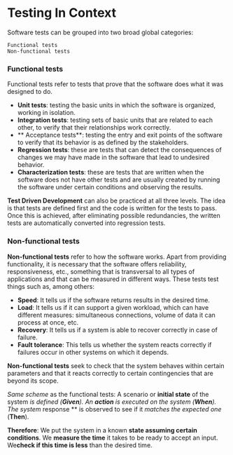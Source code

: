 # Testing In Context
Software tests can be grouped into two broad global categories:

    Functional tests
    Non-functional tests

### Functional tests
Functional tests refer to tests that prove that the software does what it was designed to do.
- **Unit tests**: testing the basic units in which the software is organized, working in isolation.
- **Integration tests**: testing sets of basic units that are related to each other, to verify that their relationships work correctly.
- ** Acceptance tests**: testing the entry and exit points of the software to verify that its behavior is as defined by the stakeholders.
- **Regression tests**: these are tests that can detect the consequences of changes we may have made in the software that lead to undesired behavior.
- **Characterization tests**: these are tests that are written when the software does not have other tests and are usually created by running the software under certain conditions and observing the results.

**Test Driven Development** can also be practiced at all three levels. The idea is that tests are defined first and the code is written for the tests to pass. Once this is achieved, after eliminating possible redundancies, the written tests are automatically converted into regression tests.

### Non-functional tests
**Non-functional tests** refer to how the software works. Apart from providing functionality, it is necessary that the software offers reliability, responsiveness, etc., something that is transversal to all types of applications and that can be measured in different ways. These tests test things such as, among others:
- **Speed**: It tells us if the software returns results in the desired time.
- **Load**: It tells us if it can support a given workload, which can have different measures: simultaneous connections, volume of data it can process at once, etc.
- **Recovery**: It tells us if a system is able to recover correctly in case of failure.
- **Fault tolerance**: This tells us whether the system reacts correctly if failures occur in other systems on which it depends.

**Non-functional tests** seek to check that the system behaves within certain parameters and that it reacts correctly to certain contingencies that are beyond its scope.

*Same scheme* as the functional tests:
A scenario or **initial state** of the system *is defined *(**Given**).
An **action** *is executed* on the system (**When**).
The system** response ** is observed to see if it *matches the expected one* (**Then**).

**Therefore**:
We put the system in a known **state assuming certain conditions**.
We **measure the time** it takes to be ready to accept an input.
We**check if this time is less** than the desired time.
